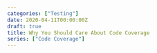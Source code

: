 ```yaml
---
categories: ["Testing"]
date: 2020-04-11T00:00:00Z
draft: true
title: Why You Should Care About Code Coverage
series: ["Code Coverage"]
---
```

